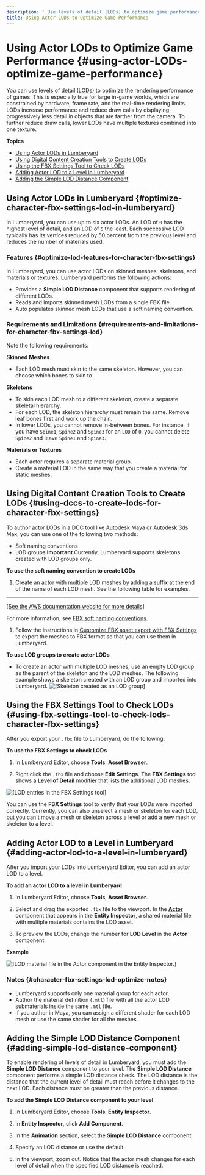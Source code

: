 ```yaml
---
description: ' Use levels of detail (LODs) to optimize game performance in Open 3D Engine. '
title: Using Actor LODs to Optimize Game Performance
---
```

# Using Actor LODs to Optimize Game Performance {#using-actor-LODs-optimize-game-performance}

You can use levels of detail \([LODs](/docs/userguide/ly-glos-chap#lod)\) to optimize the rendering performance of games\. This is especially true for large in\-game worlds, which are constrained by hardware, frame rate, and the real\-time rendering limits\. LODs increase performance and reduce draw calls by displaying progressively less detail in objects that are farther from the camera\. To further reduce draw calls, lower LODs have multiple textures combined into one texture\.

**Topics**
+ [Using Actor LODs in Lumberyard](#optimize-character-fbx-settings-lod-in-lumberyard)
+ [Using Digital Content Creation Tools to Create LODs](#using-dccs-to-create-lods-for-character-fbx-settings)
+ [Using the FBX Settings Tool to Check LODs](#using-fbx-settings-tool-to-check-lods-character-fbx-settings)
+ [Adding Actor LOD to a Level in Lumberyard](#adding-actor-lod-to-a-level-in-lumberyard)
+ [Adding the Simple LOD Distance Component](#adding-simple-lod-distance-component)

## Using Actor LODs in Lumberyard {#optimize-character-fbx-settings-lod-in-lumberyard}

In Lumberyard, you can use up to six actor LODs\. An LOD of `0` has the highest level of detail, and an LOD of `5` the least\. Each successive LOD typically has its vertices reduced by 50 percent from the previous level and reduces the number of materials used\.

### Features {#optimize-lod-features-for-character-fbx-settings}

In Lumberyard, you can use actor LODs on skinned meshes, skeletons, and materials or textures\. Lumberyard performs the following actions:
+ Provides a **Simple LOD Distance** component that supports rendering of different LODs\.
+ Reads and imports skinned mesh LODs from a single FBX file\.
+ Auto populates skinned mesh LODs that use a soft naming convention\.

### Requirements and Limitations {#requirements-and-limitations-for-character-fbx-settings-lod}

Note the following requirements:

**Skinned Meshes**
+ Each LOD mesh must skin to the same skeleton\. However, you can choose which bones to skin to\.

**Skeletons**
+ To skin each LOD mesh to a different skeleton, create a separate skeletal hierarchy\.
+ For each LOD, the skeleton hierarchy must remain the same\. Remove leaf bones first and work up the chain\.
+ In lower LODs, you cannot remove in\-between bones\. For instance, if you have `Spine1`, `Spine2` and `Spine3` for an `LOD` of `0`, you cannot delete `Spine2` and leave `Spine1` and `Spine3`\.

**Materials or Textures**
+ Each actor requires a separate material group\.
+ Create a material LOD in the same way that you create a material for static meshes\.

## Using Digital Content Creation Tools to Create LODs {#using-dccs-to-create-lods-for-character-fbx-settings}

To author actor LODs in a DCC tool like Autodesk Maya or Autodesk 3ds Max, you can use one of the following two methods:
+ Soft naming conventions
+ LOD groups
**Important**
Currently, Lumberyard supports skeletons created with LOD groups only\.

**To use the soft naming convention to create LODs**

1. Create an actor with multiple LOD meshes by adding a suffix at the end of the name of each LOD mesh\. See the following table for examples\.
****
[\[See the AWS documentation website for more details\]](/docs/userguide/using-actor-LODs-optimize-game-performance)

   For more information, see [FBX soft naming conventions](/docs/user-guide/features/assets/fbx-settings/settings-soft-naming.md)\.

1. Follow the instructions in [Customize FBX asset export with FBX Settings](/docs/user-guide/features/assets/fbx-settings/intro.md) to export the meshes to FBX format so that you can use them in Lumberyard\.

**To use LOD groups to create actor LODs**
+ To create an actor with multiple LOD meshes, use an empty LOD group as the parent of the skeleton and the LOD meshes\. The following example shows a skeleton created with an LOD group and imported into Lumberyard\.
![\[Skeleton created as an LOD group\]](/images/user-guide/character-fbx-settings-lod-optimize-0.png)

## Using the FBX Settings Tool to Check LODs {#using-fbx-settings-tool-to-check-lods-character-fbx-settings}

After you export your `.fbx` file to Lumberyard, do the following:

**To use the FBX Settings to check LODs**

1. In Lumberyard Editor, choose **Tools**, **Asset Browser**\.

1. Right click the `.fbx` file and choose **Edit Settings**\. The **FBX Settings** tool shows a **Level of Detail** modifier that lists the additional LOD meshes\.

![\[LOD entries in the FBX Settings tool\]](/images/user-guide/character-fbx-settings-lod-optimize-1.png)

You can use the **FBX Settings** tool to verify that your LODs were imported correctly\. Currently, you can also unselect a mesh or skeleton for each LOD, but you can't move a mesh or skeleton across a level or add a new mesh or skeleton to a level\.

## Adding Actor LOD to a Level in Lumberyard {#adding-actor-lod-to-a-level-in-lumberyard}

After you import your LODs into Lumberyard Editor, you can add an actor LOD to a level\.

**To add an actor LOD to a level in Lumberyard**

1. In Lumberyard Editor, choose **Tools**, **Asset Browser**\.

1. Select and drag the exported `.fbx` file to the viewport\. In the **[Actor](/docs/user-guide/features/components/actor.md)** component that appears in the **Entity Inspector**, a shared material file with multiple materials contains the LOD asset\.

1. To preview the LODs, change the number for **LOD Level** in the **Actor** component\.

**Example**

![\[LOD material file in the Actor component in the Entity Inspector.\]](/images/user-guide/character-fbx-settings-lod-optimize-2.png)

### Notes {#character-fbx-settings-lod-optimize-notes}
+ Lumberyard supports only one material group for each actor\.
+ Author the material definition \(`.mtl`\) file with all the actor LOD submaterials inside the same `.mtl` file\.
+ If you author in Maya, you can assign a different shader for each LOD mesh or use the same shader for all the meshes\.

## Adding the Simple LOD Distance Component {#adding-simple-lod-distance-component}

To enable rendering of levels of detail in Lumberyard, you must add the **Simple LOD Distance** component to your level\. The **Simple LOD Distance** component performs a simple LOD distance check\. The LOD distance is the distance that the current level of detail must reach before it changes to the next LOD\. Each distance must be greater than the previous distance\.

**To add the Simple LOD Distance component to your level**

1. In Lumberyard Editor, choose **Tools**, **Entity Inspector**\.

1. In **Entity Inspector**, click **Add Component**\.

1. In the **Animation** section, select the **Simple LOD Distance** component\.

1. Specify an LOD distance or use the default\.

1. In the viewport, zoom out\. Notice that the actor mesh changes for each level of detail when the specified LOD distance is reached\.